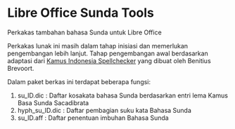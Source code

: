 # Libre Office Sunda Tools
Perkakas tambahan bahasa Sunda untuk Libre Office

Perkakas lunak ini masih dalam tahap inisiasi dan memerlukan pengembangan lebih lanjut. Tahap pengembangan awal berdasarkan adaptasi dari <a href="https://extensions.libreoffice.org/en/extensions/show/indonesian-dictionary-kamus-indonesia-by-benitius">Kamus Indonesia Spellchecker</a> yang dibuat oleh Benitius Brevoort.    

 Dalam paket berkas ini terdapat beberapa fungsi: 
 1. su_ID.dic : Daftar kosakata bahasa Sunda berdasarkan entri lema Kamus Basa Sunda Sacadibrata
 2. hyph_su_ID.dic : Daftar pembagian suku kata Bahasa Sunda 
 3. su_ID.aff : Daftar penentuan imbuhan Bahasa Sunda 






